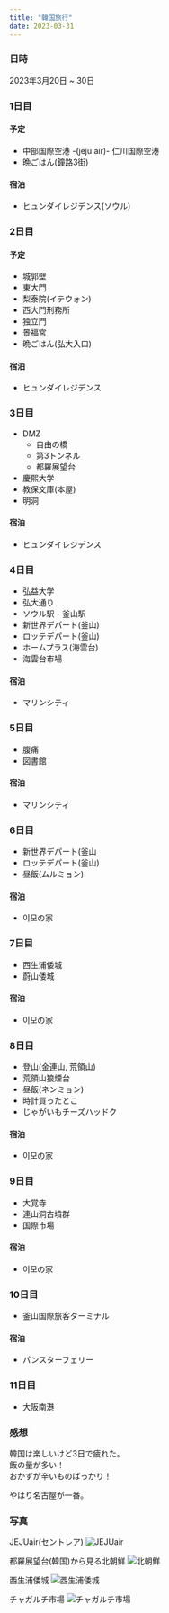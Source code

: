 ```yaml
---
title: "韓国旅行"
date: 2023-03-31
---
```


### 日時
2023年3月20日 ~ 30日

### 1日目
#### 予定
- 中部国際空港 -(jeju air)- 仁川国際空港
- 晩ごはん(鐘路3街)

#### 宿泊
- ヒュンダイレジデンス(ソウル)


### 2日目
#### 予定
- 城郭壁
- 東大門
- 梨泰院(イテウォン)
- 西大門刑務所
- 独立門
- 景福宮
- 晩ごはん(弘大入口)

#### 宿泊
- ヒュンダイレジデンス

### 3日目
- DMZ
  - 自由の橋
  - 第3トンネル
  - 都羅展望台
- 慶熙大学
- 教保文庫(本屋)
- 明洞

#### 宿泊
- ヒュンダイレジデンス


### 4日目
- 弘益大学
- 弘大通り
- ソウル駅 - 釜山駅
- 新世界デパート(釜山)
- ロッテデパート(釜山)
- ホームプラス(海雲台)
- 海雲台市場

#### 宿泊
- マリンシティ

### 5日目
- 腹痛
- 図書館

#### 宿泊
- マリンシティ


### 6日目
- 新世界デパート(釜山
- ロッテデパート(釜山)
- 昼飯(ムルミョン)

#### 宿泊
- 이모の家


### 7日目
- 西生浦倭城
- 蔚山倭城

#### 宿泊
- 이모の家

### 8日目
- 登山(金連山, 荒領山)
- 荒領山狼煙台
- 昼飯(ネンミョン)
- 時計買ったとこ
- じゃがいもチーズハッドク

#### 宿泊
- 이모の家


### 9日目
- 大覚寺
- 連山洞古墳群
- 国際市場

#### 宿泊
- 이모の家


### 10日目
- 釜山国際旅客ターミナル

#### 宿泊
- パンスターフェリー

### 11日目
- 大阪南港


### 感想
韓国は楽しいけど3日で疲れた。  
飯の量が多い！  
おかずが辛いものばっかり！

やはり名古屋が一番。

### 写真
JEJUair(セントレア)
![JEJUair](./plane.jpeg)

都羅展望台(韓国)から見る北朝鮮
![北朝鮮](./north_korea.jpeg)

西生浦倭城
![西生浦倭城](./sosenpo_castle.jpeg)

チャガルチ市場
![チャガルチ市場](./Jagalchihaean.jpeg)

